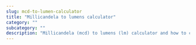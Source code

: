```yaml
---
slug: mcd-to-lumen-calculator
title: "Millicandela to lumens calculator"
category: ""
subcategory: ""
description: "Millicandela (mcd) to lumens (lm) calculator and how to calculate."
---
```


